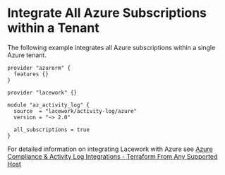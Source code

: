 # Integrate All Azure Subscriptions within a Tenant

The following example integrates all Azure subscriptions within a
single Azure tenant.

```hcl
provider "azurerm" {
  features {}
}

provider "lacework" {}

module "az_activity_log" {
  source  = "lacework/activity-log/azure"
  version = "~> 2.0"

  all_subscriptions = true
}
```
For detailed information on integrating Lacework with Azure see [Azure Compliance & Activity Log Integrations - Terraform From Any Supported Host](https://docs.lacework.com/onboarding/azure-compliance-and-activity-log-integrations-terraform-from-any-supported-host)
